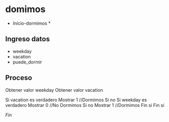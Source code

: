 # domimos
* Inicio-dormimos *

## Ingreso datos
- weekday
- vacation
- puede_dormir

## Proceso

Obtener valor weekday
Obtener valor vacation

Si vacation es verdadero
	Mostrar 1 //Dormimos
Si no
	Si weekday es verdadero
		Mostrar 0 //No Dormimos
	Si no
		Mostrar 1 //Dormimos
	Fin si
Fin si

*Fin*
